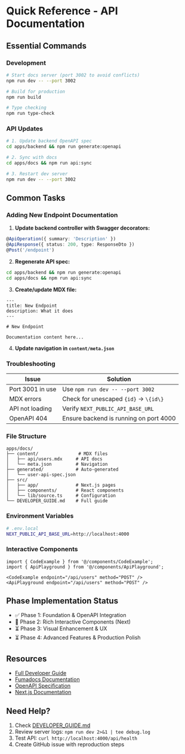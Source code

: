 # Quick Reference - API Documentation

## Essential Commands

### Development
```bash
# Start docs server (port 3002 to avoid conflicts)
npm run dev -- --port 3002

# Build for production
npm run build

# Type checking
npm run type-check
```

### API Updates
```bash
# 1. Update backend OpenAPI spec
cd apps/backend && npm run generate:openapi

# 2. Sync with docs
cd apps/docs && npm run api:sync

# 3. Restart dev server
npm run dev -- --port 3002
```

## Common Tasks

### Adding New Endpoint Documentation

1. **Update backend controller with Swagger decorators:**
```typescript
@ApiOperation({ summary: 'Description' })
@ApiResponse({ status: 200, type: ResponseDto })
@Post('/endpoint')
```

2. **Regenerate API spec:**
```bash
cd apps/backend && npm run generate:openapi
cd apps/docs && npm run api:sync
```

3. **Create/update MDX file:**
```mdx
---
title: New Endpoint
description: What it does
---

# New Endpoint

Documentation content here...
```

4. **Update navigation in `content/meta.json`**

### Troubleshooting

| Issue | Solution |
|-------|----------|
| Port 3001 in use | Use `npm run dev -- --port 3002` |
| MDX errors | Check for unescaped `{id}` → `\{id\}` |
| API not loading | Verify `NEXT_PUBLIC_API_BASE_URL` |
| OpenAPI 404 | Ensure backend is running on port 4000 |

### File Structure

```
apps/docs/
├── content/               # MDX files
│   ├── api/users.mdx     # API docs
│   └── meta.json         # Navigation
├── generated/            # Auto-generated
│   └── user-api-spec.json
├── src/
│   ├── app/              # Next.js pages
│   ├── components/       # React components
│   └── lib/source.ts     # Configuration
└── DEVELOPER_GUIDE.md    # Full guide
```

### Environment Variables

```bash
# .env.local
NEXT_PUBLIC_API_BASE_URL=http://localhost:4000
```

### Interactive Components

```mdx
import { CodeExample } from '@/components/CodeExample';
import { ApiPlayground } from '@/components/ApiPlayground';

<CodeExample endpoint="/api/users" method="POST" />
<ApiPlayground endpoint="/api/users" method="POST" />
```

## Phase Implementation Status

- ✅ Phase 1: Foundation & OpenAPI Integration
- 🔄 Phase 2: Rich Interactive Components (Next)
- ⏳ Phase 3: Visual Enhancement & UX
- ⏳ Phase 4: Advanced Features & Production Polish

## Resources

- [Full Developer Guide](./DEVELOPER_GUIDE.md)
- [Fumadocs Documentation](https://fumadocs.vercel.app)
- [OpenAPI Specification](https://swagger.io/specification/)
- [Next.js Documentation](https://nextjs.org/docs)

## Need Help?

1. Check [DEVELOPER_GUIDE.md](./DEVELOPER_GUIDE.md)
2. Review server logs: `npm run dev 2>&1 | tee debug.log`
3. Test API: `curl http://localhost:4000/api/health`
4. Create GitHub issue with reproduction steps 